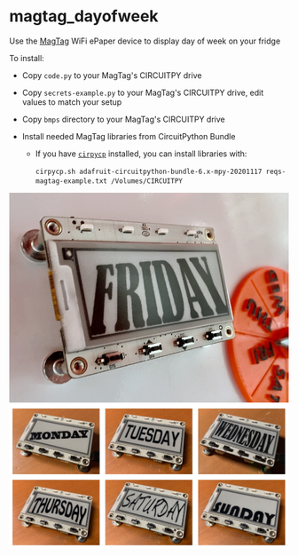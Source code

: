 # magtag_dayofweek

Use the [MagTag](https://www.adafruit.com/magtag) WiFi ePaper device to display day of week on your fridge

To install:

- Copy `code.py` to your MagTag's CIRCUITPY drive

- Copy `secrets-example.py` to your MagTag's CIRCUITPY drive, edit values to match your setup

- Copy `bmps` directory to your MagTag's CIRCUITPY drive

- Install needed MagTag libraries from CircuitPython Bundle

  - If you have [`cirpycp`](https://github.com/todbot/cirpycp) installed, you can install libraries with:
  
      `cirpycp.sh adafruit-circuitpython-bundle-6.x-mpy-20201117 reqs-magtag-example.txt /Volumes/CIRCUITPY`


<img width=800 src="./magtag_dayofweek_800.jpg" />

<img width=800 src="./magtag_dayofweek_6days.jpg" />
